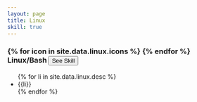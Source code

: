 ```yaml
---
layout: page
title: Linux
skill: true
---
```

<div class="header">
    <h3>
    {% for icon in site.data.linux.icons %}
        <i class="{{icon}}"></i>
    {% endfor %}
     Linux/Bash <span><button class="btn btn-info" id="bash">See Skill</button></span></h3>
</div>
<ul class="bash">
    {% for li in site.data.linux.desc %}
        <li>{{li}}</li>
    {% endfor %}
</ul>
